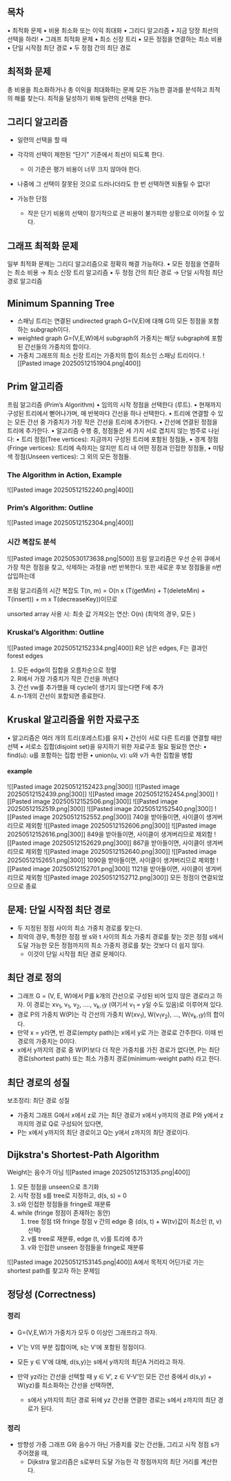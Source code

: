 ## 목차
•	최적화 문제
	•	비용 최소화 또는 이익 최대화
•	그리디 알고리즘
	•	지금 당장 최선의 선택을 하라!
•	그래프 최적화 문제
	•	최소 신장 트리
		•	모든 정점을 연결하는 최소 비용
	•	단일 시작점 최단 경로
		•	두 정점 간의 최단 경로
## 최적화 문제
총 비용을 최소화하거나
총 이익을 최대화하는 문제
모든 가능한 결과를 분석하고 최적의 해를 찾는다.
최적을 달성하기 위해 일련의 선택을 한다.
## 그리디 알고리즘
- 일련의 선택을 할 때
- 각각의 선택이 제한된 “단기” 기준에서 최선이 되도록 한다.
	- 이 기준은 평가 비용이 너무 크지 않아야 한다.
- 나중에 그 선택이 잘못된 것으로 드러나더라도 한 번 선택하면 되돌릴 수 없다!

- 가능한 단점
	- 작은 단기 비용의 선택이 장기적으로 큰 비용이 불가피한 상황으로 이어질 수 있다.
## 그래프 최적화 문제
일부 최적화 문제는 그리디 알고리즘으로 정확히 해결 가능하다.
•	모든 정점을 연결하는 최소 비용 → 최소 신장 트리 알고리즘
•	두 정점 간의 최단 경로 → 단일 시작점 최단 경로 알고리즘
## Minimum Spanning Tree
- 스패닝 트리는 연결된 undirected graph G=(V,E)에 대해 G의 모든 정점을 포함하는 subgraph이다.
- weighted graph G=(V,E,W)에서 subgraph의 가중치는 해당 subgraph에 포함된 간선들의 가중치의 합이다.
- 가중치 그래프의 최소 신장 트리는 가중치의 합이 최소인 스패닝 트리이다.
![[Pasted image 20250512151904.png|400]]
## Prim 알고리즘
프림 알고리즘 (Prim’s Algorithm)
•	임의의 시작 정점을 선택한다 (루트).
•	현재까지 구성된 트리에서 뻗어나가며, 매 반복마다 간선을 하나 선택한다.
	•	트리에 연결할 수 있는 모든 간선 중 가중치가 가장 작은 간선을 트리에 추가한다.
	•	간선에 연결된 정점을 트리에 추가한다.
•	알고리즘 수행 중, 정점들은 세 가지 서로 겹치지 않는 범주로 나뉜다:
	•	트리 정점(Tree vertices): 지금까지 구성된 트리에 포함된 정점들,
	•	경계 정점(Fringe vertices): 트리에 속하지는 않지만 트리 내 어떤 정점과 인접한 정점들,
	•	미탐색 정점(Unseen vertices): 그 외의 모든 정점들.
### The Algorithm in Action, Example
![[Pasted image 20250512152240.png|400]]
### Prim’s Algorithm: Outline
![[Pasted image 20250512152304.png|400]]
### 시간 복잡도 분석
![[Pasted image 20250530173638.png|500]]
프림 알고리즘은 우선 순위 큐에서 가장 작은 정점을 찾고, 삭제하는 과정을 n번 반복한다.
또한 새로운 후보 정점들을 n번 삽입하는데

프림 알고리즘의 시간 복잡도 T(n, m) = O(n x (T(getMin) + T(deleteMin) + T(insert)) + m x T(decreaseKey))이므로

unsorted array 사용 시: 
최솟 값 가져오는 연산: O(n) (최악의 경우, 모든 )


### Kruskal’s Algorithm: Outline
![[Pasted image 20250512152334.png|400]]
R은 남은 edges, F는 결과인 forest edges
1. 모든 edge의 집합을 오름차순으로 정렬
2. R에서 가장 가중치가 작은 간선을 꺼낸다
3. 간선 vw를 추가했을 때 cycle이 생기지 않는다면 F에 추가
4. n-1개의 간선이 포함되면 종료한다.
## Kruskal 알고리즘을 위한 자료구조
•	알고리즘은 여러 개의 트리(포레스트)를 유지
•	간선이 서로 다른 트리를 연결할 때만 선택
•	서로소 집합(disjoint set)을 유지하기 위한 자료구조 필요
필요한 연산:
	•	find(u): u를 포함하는 집합 반환
	•	union(u, v): u와 v가 속한 집합을 병합
#### example
![[Pasted image 20250512152423.png|300]]
![[Pasted image 20250512152439.png|300]]
![[Pasted image 20250512152454.png|300]]
![[Pasted image 20250512152506.png|300]]
![[Pasted image 20250512152519.png|300]]
![[Pasted image 20250512152540.png|300]]
![[Pasted image 20250512152552.png|300]]
740을 받아들이면, 사이클이 생겨버리므로 제외함
![[Pasted image 20250512152606.png|300]]
![[Pasted image 20250512152616.png|300]]
849을 받아들이면, 사이클이 생겨버리므로 제외함
![[Pasted image 20250512152629.png|300]]
867을 받아들이면, 사이클이 생겨버리므로 제외함
![[Pasted image 20250512152640.png|300]]
![[Pasted image 20250512152651.png|300]]
1090을 받아들이면, 사이클이 생겨버리므로 제외함
![[Pasted image 20250512152701.png|300]]
1121을 받아들이면, 사이클이 생겨버리므로 제외함
![[Pasted image 20250512152712.png|300]]
모든 정점이 연결되었으므로 종료
## 문제: 단일 시작점 최단 경로
- 두 지정된 정점 사이의 최소 가중치 경로를 찾는다.
- 최악의 경우, 특정한 정점 쌍 s와 t 사이의 최소 가중치 경로를 찾는 것은 정점 s에서 도달 가능한 모든 정점까지의 최소 가중치 경로를 찾는 것보다 더 쉽지 않다.
	- 이것이 단일 시작점 최단 경로 문제이다.
## 최단 경로 정의
 -  그래프 G = (V, E, W)에서 P를 k개의 간선으로 구성된 비어 있지 않은 경로라고 하자. 이 경로는 xv<sub>1</sub>, v<sub>1</sub>, v<sub>2</sub>, ...., v<sub>k-1</sub>y (여기서 v<sub>1</sub> = y일 수도 있음)로 이루어져 있다.
- 경로 P의 가중치 W(P)는 각 간선의 가중치 W(xv<sub>1</sub>), W(v<sub>1</sub>v<sub>2</sub>), ..., W(v<sub>k-1</sub>y)의 합이다.
- 만약 x = y라면, 빈 경로(empty path)는 x에서 y로 가는 경로로 간주한다. 이때 빈 경로의 가중치는 0이다.
- x에서 y까지의 경로 중 W(P)보다 더 작은 가중치를 가진 경로가 없다면, P는 최단 경로(shortest path) 또는 최소 가중치 경로(minimum-weight path) 라고 한다.
## 최단 경로의 성질
보조정리: 최단 경로 성질
- 가중치 그래프 G에서 x에서 z로 가는 최단 경로가 x에서 y까지의 경로 P와 y에서 z까지의 경로 Q로 구성되어 있다면,
- P는 x에서 y까지의 최단 경로이고 Q는 y에서 z까지의 최단 경로이다.
## Dijkstra's Shortest-Path Algorithm
Weight는 음수가 아님
![[Pasted image 20250512153135.png|400]]
1. 모든 정점을 unseen으로 초기화
2. 시작 정점 s를 tree로 지정하고, d(s, s) = 0
3. s와 인접한 정점들을 fringe로 재분류
4. while (fringe 정점이 존재하는 동안)
	1. tree 정점 t와 fringe 정점 v 간의 edge 중 (d(s, t) + W(tv)값이 최소인 (t, v)선택)
	2. v를 tree로 재분류, edge (t, v)를 트리에 추가
	3. v와 인접한 unseen 정점들을 fringe로 재분류

![[Pasted image 20250512153145.png|400]]
A에서 목적지 어딘가로 가는 shortest path를 찾고자 하는 문제임
## 정당성 (Correctness)
### 정리
- G=(V,E,W)가 가중치가 모두 0 이상인 그래프라고 하자.
- V’는 V의 부분 집합이며, s는 V’에 포함된 정점이다.
- 모든 y ∈ V’에 대해, d(s,y)는 s에서 y까지의 최단A 거리라고 하자.

- 만약 yz라는 간선을 선택할 때 y ∈ V’, z ∈ V-V’인 모든 간선 중에서 d(s,y) + W(yz)를 최소화하는 간선을 선택하면, 
	- s에서 y까지의 최단 경로 뒤에 yz 간선을 연결한 경로는 s에서 z까지의 최단 경로가 된다.
### 정리
- 방향성 가중 그래프 G와 음수가 아닌 가중치를 갖는 간선들, 그리고 시작 정점 s가 주어졌을 때,
	- Dijkstra 알고리즘은 s로부터 도달 가능한 각 정점까지의 최단 거리를 계산한다.